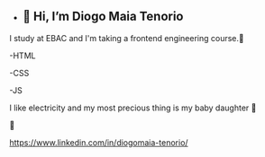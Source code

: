 - ## 👋 Hi, I’m Diogo Maia Tenorio

I study at EBAC and I'm taking a frontend engineering course.:rocket:

 -HTML

 -CSS

 -JS

I like electricity and my most precious thing is my baby daughter :princess:

:incoming_envelope: 

<https://www.linkedin.com/in/diogomaia-tenorio/>
